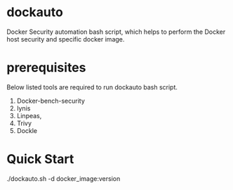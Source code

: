 # dockauto
Docker Security automation bash script, which helps to perform the Docker host security and specific docker image.

# prerequisites

Below listed tools are required to run dockauto bash script. 

1. Docker-bench-security
2. lynis 
3. Linpeas,
4. Trivy
5. Dockle

# Quick Start

./dockauto.sh -d docker_image:version
